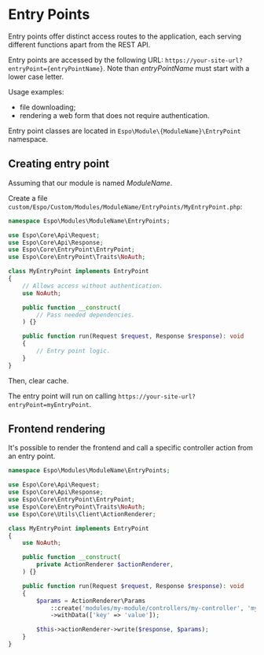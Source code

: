 # Entry Points

Entry points offer distinct access routes to the application, each serving different functions apart from the REST API.

Entry points are accessed by the following URL: `https://your-site-url?entryPoint={entryPointName}`. Note than *entryPointName* must start with a lower case letter.

Usage examples:

* file downloading;
* rendering a web form that does not require authentication.

Entry point classes are located in `Espo\Module\{ModuleName}\EntryPoint` namespace.

## Creating entry point

Assuming that our module is named *ModuleName*.

Create a file `custom/Espo/Custom/Modules/ModuleName/EntryPoints/MyEntryPoint.php`:

```php
namespace Espo\Modules\ModuleName\EntryPoints;

use Espo\Core\Api\Request;
use Espo\Core\Api\Response;
use Espo\Core\EntryPoint\EntryPoint;
use Espo\Core\EntryPoint\Traits\NoAuth;

class MyEntryPoint implements EntryPoint
{
    // Allows access without authentication.
    use NoAuth;

    public function __construct(
        // Pass needed dependencies.
    ) {}

    public function run(Request $request, Response $response): void
    {
        // Entry point logic.
    }
}
```

Then, clear cache.

The entry point will run on calling `https://your-site-url?entryPoint=myEntryPoint`.

## Frontend rendering

It's possible to render the frontend and call a specific controller action from an entry point.

```php
namespace Espo\Modules\ModuleName\EntryPoints;

use Espo\Core\Api\Request;
use Espo\Core\Api\Response;
use Espo\Core\EntryPoint\EntryPoint;
use Espo\Core\EntryPoint\Traits\NoAuth;
use Espo\Core\Utils\Client\ActionRenderer;

class MyEntryPoint implements EntryPoint
{
    use NoAuth;

    public function __construct(
        private ActionRenderer $actionRenderer,
    ) {}

    public function run(Request $request, Response $response): void
    {
        $params = ActionRenderer\Params
            ::create('modules/my-module/controllers/my-controller', 'myAction')
            ->withData(['key' => 'value']);

        $this->actionRenderer->write($response, $params);
    }
}
```
